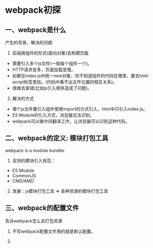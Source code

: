 # webpack初探

## 一、webpack是什么   

产生的背景，解决的问题  

1. 前端用组件的形式(面向对象)去构建页面
  - 需要引入多个js文件(一般每个组件一个)。
  - HTTP请求变多，页面加载变慢。
  - 如果在index.js中统一new对象，你不知道组件的代码在哪里，要去html script标签里找。(代码中看不出文件位置的相互关系)。
  - 很难去查错(比如js引入顺序造成了问题)。  
 
2. 解决的方式
  - 哪个js文件要引入组件使用import的方式引入，html中只引入index.js。
  - ES Module的引入方式，浏览器无法识别。
  - webpack可以做中间翻译工作，让浏览器可以识别这种代码。
  
  
## 二、webpack的定义: 模块打包工具  

webpack is a module bundler

1. 支持的模块引入规范：
  - ES Module
  - CommonJS
  - CMD/AMD
  
2. 发展：js模块打包工具 => 各种资源的模块打包工具


## 三、webpack的配置文件

告诉webpack怎么去打包资源

1. 不写webpack配置文件用的就是默认配置。

2. 
  
  

